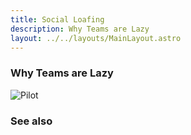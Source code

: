 ```yaml
---
title: Social Loafing
description: Why Teams are Lazy
layout: ../../layouts/MainLayout.astro
---
```


### Why Teams are Lazy

![Pilot](/images/pilot.jpg)


### See also
